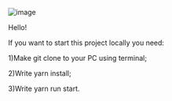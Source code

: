 ![image](https://github.com/yevkod/unitalk-test/assets/94803570/2c37ec75-925b-4c8e-8337-935816a35470)

Hello!

If you want to start this project locally you need:

1)Make git clone to your PC using terminal;

2)Write yarn install;

3)Write yarn run start.
